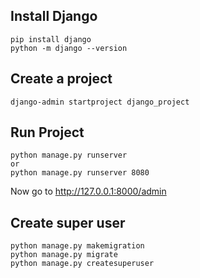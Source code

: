 ## Install Django
```
pip install django
python -m django --version
```
## Create a project
```
django-admin startproject django_project
```
## Run Project
```
python manage.py runserver
or
python manage.py runserver 8080
```
Now go to http://127.0.0.1:8000/admin

## Create super user
```
python manage.py makemigration
python manage.py migrate
python manage.py createsuperuser
```
